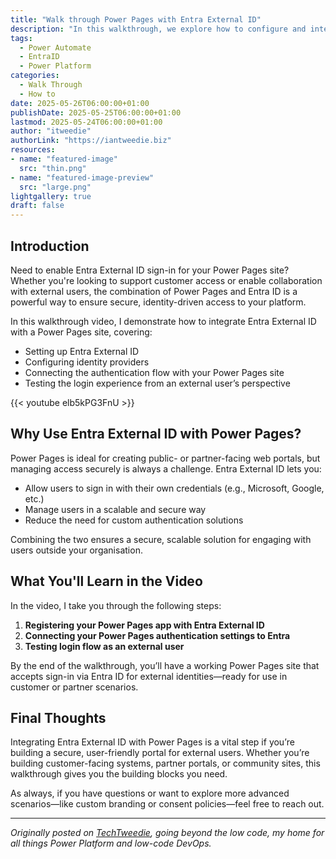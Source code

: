 ```yaml
---
title: "Walk through Power Pages with Entra External ID"
description: "In this walkthrough, we explore how to configure and integrate Entra External ID with Power Pages to streamline authentication for external users. Whether you’re working with partners, customers, or a public-facing site, this guide shows you how to enable secure, Entra ID-based access with minimal fuss."
tags:
  - Power Automate
  - EntraID
  - Power Platform
categories:
  - Walk Through
  - How to
date: 2025-05-26T06:00:00+01:00
publishDate: 2025-05-25T06:00:00+01:00
lastmod: 2025-05-24T06:00:00+01:00
author: "itweedie"
authorLink: "https://iantweedie.biz"
resources:
- name: "featured-image"
  src: "thin.png"
- name: "featured-image-preview"
  src: "large.png"
lightgallery: true
draft: false
---
```


## Introduction

Need to enable Entra External ID sign-in for your Power Pages site? Whether you're looking to support customer access or enable collaboration with external users, the combination of Power Pages and Entra ID is a powerful way to ensure secure, identity-driven access to your platform.

In this walkthrough video, I demonstrate how to integrate Entra External ID with a Power Pages site, covering:

- Setting up Entra External ID
- Configuring identity providers
- Connecting the authentication flow with your Power Pages site
- Testing the login experience from an external user’s perspective

{{< youtube elb5kPG3FnU >}}

## Why Use Entra External ID with Power Pages?

Power Pages is ideal for creating public- or partner-facing web portals, but managing access securely is always a challenge. Entra External ID lets you:

- Allow users to sign in with their own credentials (e.g., Microsoft, Google, etc.)
- Manage users in a scalable and secure way
- Reduce the need for custom authentication solutions

Combining the two ensures a secure, scalable solution for engaging with users outside your organisation.

## What You'll Learn in the Video

In the video, I take you through the following steps:

1. **Registering your Power Pages app with Entra External ID**
2. **Connecting your Power Pages authentication settings to Entra**
3. **Testing login flow as an external user**

By the end of the walkthrough, you’ll have a working Power Pages site that accepts sign-in via Entra ID for external identities—ready for use in customer or partner scenarios.

## Final Thoughts

Integrating Entra External ID with Power Pages is a vital step if you’re building a secure, user-friendly portal for external users. Whether you’re building customer-facing systems, partner portals, or community sites, this walkthrough gives you the building blocks you need.

As always, if you have questions or want to explore more advanced scenarios—like custom branding or consent policies—feel free to reach out.

---

*Originally posted on [TechTweedie](https://techtweedie.github.io), going beyond the low code, my home for all things Power Platform and low-code DevOps.*